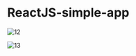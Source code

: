 # ReactJS-simple-app

![12](https://user-images.githubusercontent.com/17908655/42274210-757dce76-7fa9-11e8-9fbc-0bae2c046660.PNG)


![13](https://user-images.githubusercontent.com/17908655/42274211-75d42ed8-7fa9-11e8-9670-2e3a2df5e46b.PNG)
